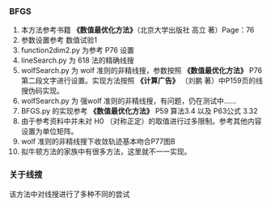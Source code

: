 ### BFGS 
1. 本方法参考书籍 **《数值最优化方法》**（北京大学出版社 高立 著）Page：76
2. 参数设置参考 数值试验1
3. function2dim2.py 为参考 P76 设置
4. lineSearch.py 为 618 法的精确线搜
5. wolfSearch.py 为 wolf 准则的非精线搜，参数按照 **《数值最优化方法》** P76第二段文字进行设置。实现方法按照 **《计算广告》** （刘鹏 著）中P159页的线搜伪码实现。
5. wolfSearch.py 为 强wolf 准则的非精线搜，有问题，仍在测试中……
6. BFGS.py 的实现参考 **《数值最优化方法》** P59 算法3.4 以及 P63公式 3.32
7. 由于参考资料中并未对 H0 （对称正定）的取值进行过多限制。参考其他内容设置为单位矩阵。
8.  wolf 准则的非精线搜下收敛轨迹基本吻合P77图B
9. 拟牛顿方法的家族中有很多方法，这里就不一一实现。

### 关于线搜
该方法中对线搜进行了多种不同的尝试
